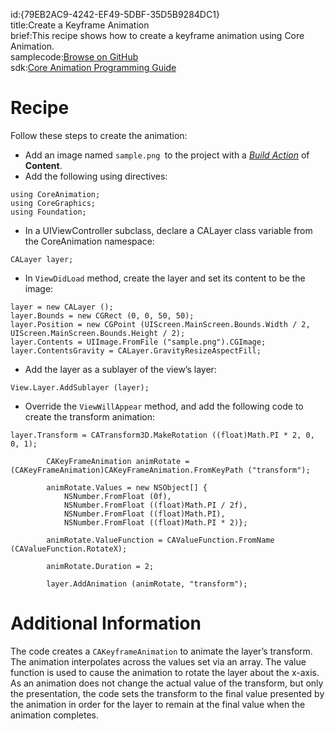 id:{79EB2AC9-4242-EF49-5DBF-35D5B9284DC1}  
title:Create a Keyframe Animation  
brief:This recipe shows how to create a keyframe animation using Core Animation.  
samplecode:[Browse on GitHub](https://github.com/xamarin/recipes/tree/master/ios/animation/coreanimation/create_a_keyframe_animation)  
sdk:[Core Animation Programming Guide](https://developer.apple.com/library/ios/#documentation/Cocoa/Conceptual/CoreAnimation_guide/Introduction/Introduction.html)  

<a name="Recipe" class="injected"></a>


# Recipe

Follow these steps to create the animation:


-  Add an image named `sample.png `to the project with a [*Build Action*](http://developer.xamarin.com/guides/ios/application_fundamentals/working_with_images/) of **Content**.
-  Add the following using directives:

```
using CoreAnimation;
using CoreGraphics;
using Foundation;
```

-  In a UIViewController subclass, declare a CALayer class variable from the CoreAnimation namespace:


```
CALayer layer;
```

-  In `ViewDidLoad` method, create the layer and set its content to be the image:


```
layer = new CALayer ();
layer.Bounds = new CGRect (0, 0, 50, 50);
layer.Position = new CGPoint (UIScreen.MainScreen.Bounds.Width / 2,     UIScreen.MainScreen.Bounds.Height / 2);
layer.Contents = UIImage.FromFile ("sample.png").CGImage;
layer.ContentsGravity = CALayer.GravityResizeAspectFill;
```

-  Add the layer as a sublayer of the view’s layer:


```
View.Layer.AddSublayer (layer);
```

-  Override the `ViewWillAppear` method, and add the following code to create the transform animation:


```
layer.Transform = CATransform3D.MakeRotation ((float)Math.PI * 2, 0, 0, 1);

		CAKeyFrameAnimation animRotate = (CAKeyFrameAnimation)CAKeyFrameAnimation.FromKeyPath ("transform");

		animRotate.Values = new NSObject[] {
			NSNumber.FromFloat (0f),
			NSNumber.FromFloat ((float)Math.PI / 2f),
			NSNumber.FromFloat ((float)Math.PI),
			NSNumber.FromFloat ((float)Math.PI * 2)};

		animRotate.ValueFunction = CAValueFunction.FromName (CAValueFunction.RotateX);

		animRotate.Duration = 2;

		layer.AddAnimation (animRotate, "transform");
```

 <a name="Additional_Information" class="injected"></a>


# Additional Information

The code creates a `CAKeyframeAnimation` to animate the layer’s transform.
The animation interpolates across the values set via an array. The value
function is used to cause the animation to rotate the layer about the x-axis. As
an animation does not change the actual value of the transform, but only the
presentation, the code sets the transform to the final value presented by the
animation in order for the layer to remain at the final value when the animation
completes.
